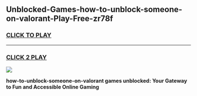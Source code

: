 
## Unblocked-Games-how-to-unblock-someone-on-valorant-Play-Free-zr78f
<h3>
<a href="https://premium76.site?title=how-to-unblock-someone-on-valorant&ref=19M">CLICK TO PLAY</a></h3>
<hr>

<h3>
<a href="https://premium76.site?title=how-to-unblock-someone-on-valorant&ref=19M">CLICK 2 PLAY</a>
  
</h3>

<a href="https://premium76.site?title=how-to-unblock-someone-on-valorant&ref=19M"><img src="https://clearcache.store/games.png"></a>


**how-to-unblock-someone-on-valorant games unblocked: Your Gateway to Fun and Accessible Online Gaming**
